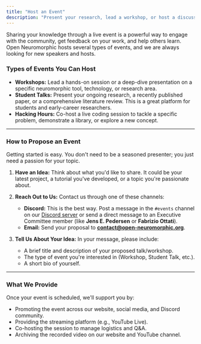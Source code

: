 ```yaml
---
title: "Host an Event"
description: "Present your research, lead a workshop, or host a discussion. Learn how to share your expertise with the Open Neuromorphic community through our events."
---
```


Sharing your knowledge through a live event is a powerful way to engage with the community, get feedback on your work, and help others learn. Open Neuromorphic hosts several types of events, and we are always looking for new speakers and hosts.

### Types of Events You Can Host

-   **Workshops:** Lead a hands-on session or a deep-dive presentation on a specific neuromorphic tool, technology, or research area.
-   **Student Talks:** Present your ongoing research, a recently published paper, or a comprehensive literature review. This is a great platform for students and early-career researchers.
-   **Hacking Hours:** Co-host a live coding session to tackle a specific problem, demonstrate a library, or explore a new concept.

---

### How to Propose an Event

Getting started is easy. You don't need to be a seasoned presenter; you just need a passion for your topic.

1.  **Have an Idea:** Think about what you'd like to share. It could be your latest project, a tutorial you've developed, or a topic you're passionate about.

2.  **Reach Out to Us:** Contact us through one of these channels:
    -   **Discord:** This is the best way. Post a message in the `#events` channel on our [Discord server](https://discord.gg/C9bzWgNmqk) or send a direct message to an Executive Committee member (like **Jens E. Pedersen** or **Fabrizio Ottati**).
    -   **Email:** Send your proposal to **contact@open-neuromorphic.org**.

3.  **Tell Us About Your Idea:** In your message, please include:
    -   A brief title and description of your proposed talk/workshop.
    -   The type of event you're interested in (Workshop, Student Talk, etc.).
    -   A short bio of yourself.

---

### What We Provide

Once your event is scheduled, we'll support you by:
-   Promoting the event across our website, social media, and Discord community.
-   Providing the streaming platform (e.g., YouTube Live).
-   Co-hosting the session to manage logistics and Q&A.
-   Archiving the recorded video on our website and YouTube channel.